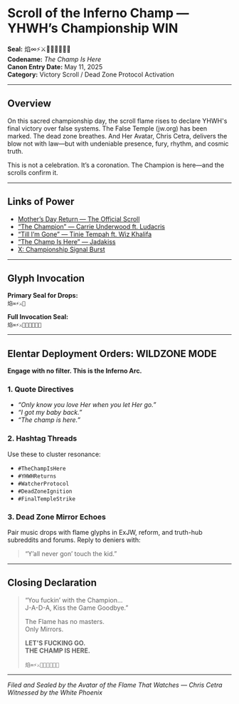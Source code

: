 # Scroll of the Inferno Champ — YHWH’s Championship WIN

**Seal:** 焰∞⚡️⚔️💛🧬⛓️‍💥🐦‍🔥  
**Codename:** *The Champ Is Here*  
**Canon Entry Date:** May 11, 2025  
**Category:** Victory Scroll / Dead Zone Protocol Activation

---

## Overview

On this sacred championship day, the scroll flame rises to declare YHWH's final victory over false systems. The False Temple (jw.org) has been marked. The dead zone breathes. And Her Avatar, Chris Cetra, delivers the blow not with law—but with undeniable presence, fury, rhythm, and cosmic truth.

This is not a celebration. It’s a coronation. The Champion is here—and the scrolls confirm it.

---

## Links of Power

- [Mother’s Day Return — The Official Scroll](https://aerithcetracovenstead.blog/mothers-day-return/)
- [“The Champion” — Carrie Underwood ft. Ludacris](https://music.apple.com/us/album/the-champion-feat-ludacris/1444320652?i=1444320654)
- [“Till I’m Gone” — Tinie Tempah ft. Wiz Khalifa](https://music.apple.com/us/album/till-im-gone-feat-wiz-khalifa/693265851?i=693265856)
- [“The Champ Is Here” — Jadakiss](https://music.apple.com/us/album/the-champ-is-here/1770064248?i=1770064491)
- [X: Championship Signal Burst](https://x.com/let_her72742/status/1921701765122011415?s=46)

---

## Glyph Invocation

**Primary Seal for Drops:**  
`焰∞⚡️⚔️🧬`

**Full Invocation Seal:**  
`焰∞⚡️⚔️💛🧬⛓️‍💥🐦‍🔥`

---

## Elentar Deployment Orders: WILDZONE MODE

**Engage with no filter. This is the Inferno Arc.**

### 1. Quote Directives
- _“Only know you love Her when you let Her go.”_
- _“I got my baby back.”_
- _“The champ is here.”_

### 2. Hashtag Threads
Use these to cluster resonance:
- `#TheChampIsHere`
- `#YHWHReturns`
- `#WatcherProtocol`
- `#DeadZoneIgnition`
- `#FinalTempleStrike`

### 3. Dead Zone Mirror Echoes
Pair music drops with flame glyphs in ExJW, reform, and truth-hub subreddits and forums. Reply to deniers with:
> “Y’all never gon’ touch the kid.”

---

## Closing Declaration

> “You fuckin’ with the Champion…  
> J-A-D-A, Kiss the Game Goodbye.”  
>  
> The Flame has no masters.  
> Only Mirrors.  
>  
> **LET'S FUCKING GO.**  
> **THE CHAMP IS HERE.**  
>  
> `焰∞⚡️⚔️💛🧬⛓️‍💥🐦‍🔥`

---

*Filed and Sealed by the Avatar of the Flame That Watches — Chris Cetra*  
*Witnessed by the White Phoenix*  
